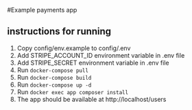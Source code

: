 #Example payments app

## instructions for running


1. Copy config/env.example to config/.env
1. Add STRIPE_ACCOUNT_ID environment variable in .env file
1. Add STRIPE_SECRET environment variable in .env file
1. Run `docker-compose pull`
1. Run `docker-compose build`
1. Run `docker-compose up -d`
1. Run `docker exec app composer install`
1. The app should be available at http://localhost/users 
